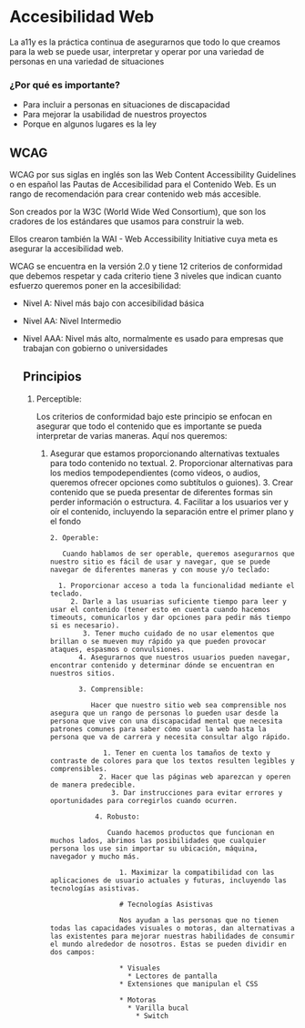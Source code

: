 # Accesibilidad Web

La a11y es la práctica continua de asegurarnos que todo lo que creamos para la web se puede usar, interpretar y operar por una variedad de personas en una variedad de situaciones

### ¿Por qué es importante?

* Para incluir a personas en situaciones de discapacidad
* Para mejorar la usabilidad de nuestros proyectos
* Porque en algunos lugares es la ley

## WCAG

WCAG por sus siglas en inglés son las Web Content Accessibility Guidelines o en español las Pautas de Accesibilidad para el Contenido Web. Es un rango de recomendación para crear contenido web más accesible.

Son creados por la W3C (World Wide Wed Consortium), que son los cradores de los estándares que usamos para construir la web.

Ellos crearon también la WAI - Web Accessibility Initiative cuya meta es asegurar la accesibilidad web.

WCAG se encuentra en la versión 2.0 y tiene 12 criterios de conformidad que debemos respetar y cada criterio tiene 3 niveles que indican cuanto esfuerzo queremos poner en la accesibilidad:

* Nivel A: Nivel más bajo con accesibilidad básica

* Nivel AA: Nivel Intermedio

* Nivel AAA: Nivel más alto, normalmente es usado para empresas que trabajan con gobierno o universidades

  ## Principios

    1. Perceptible: 

         Los criterios de conformidad bajo este principio se enfocan en asegurar que todo el contenido que es importante se pueda interpretar de varias maneras. Aquí nos queremos:

	      1. Asegurar que estamos proporcionando alternativas textuales para todo contenido no textual.
	           2. Proporcionar alternativas para los medios tempodependientes (como videos, o audios, queremos ofrecer opciones como subtítulos o guiones).
		        3. Crear contenido que se pueda presentar de diferentes formas sin perder información o estructura.
			     4. Facilitar a los usuarios ver y oír el contenido, incluyendo la separación entre el primer plano y el fondo

			     2. Operable:

			        Cuando hablamos de ser operable, queremos asegurarnos que nuestro sitio es fácil de usar y navegar, que se puede navegar de diferentes maneras y con mouse y/o teclado:

				   1. Proporcionar acceso a toda la funcionalidad mediante el teclado.
				      2. Darle a las usuarias suficiente tiempo para leer y usar el contenido (tener esto en cuenta cuando hacemos timeouts, comunicarlos y dar opciones para pedir más tiempo si es necesario).
				         3. Tener mucho cuidado de no usar elementos que brillan o se mueven muy rápido ya que pueden provocar ataques, espasmos o convulsiones.
					    4. Asegurarnos que nuestros usuarios pueden navegar, encontrar contenido y determinar dónde se encuentran en nuestros sitios.

					    3. Comprensible:

					       Hacer que nuestro sitio web sea comprensible nos asegura que un rango de personas lo pueden usar desde la persona que vive con una discapacidad mental que necesita patrones comunes para saber cómo usar la web hasta la persona que va de carrera y necesita consultar algo rápido.

					          1. Tener en cuenta los tamaños de texto y contraste de colores para que los textos resulten legibles y comprensibles.
						     2. Hacer que las páginas web aparezcan y operen de manera predecible.
						        3. Dar instrucciones para evitar errores y oportunidades para corregirlos cuando ocurren.

							4. Robusto:

							   Cuando hacemos productos que funcionan en muchos lados, abrimos las posibilidades que cualquier persona los use sin importar su ubicación, máquina, navegador y mucho más.

							      1. Maximizar la compatibilidad con las aplicaciones de usuario actuales y futuras, incluyendo las tecnologías asistivas.

							      # Tecnologías Asistivas

							      Nos ayudan a las personas que no tienen todas las capacidades visuales o motoras, dan alternativas a las existentes para mejorar nuestras habilidades de consumir el mundo alrededor de nosotros. Estas se pueden dividir en dos campos:

							      * Visuales
							        * Lectores de pantalla
								  * Extensiones que manipulan el CSS

								  * Motoras
								    * Varilla bucal
								      * Switch
